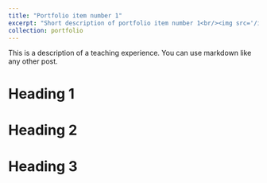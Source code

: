 ```yaml
---
title: "Portfolio item number 1"
excerpt: "Short description of portfolio item number 1<br/><img src='/images/500x300.png'>"
collection: portfolio
---
```


This is a description of a teaching experience. You can use markdown like any other post.

Heading 1
======

Heading 2
======

Heading 3
======
